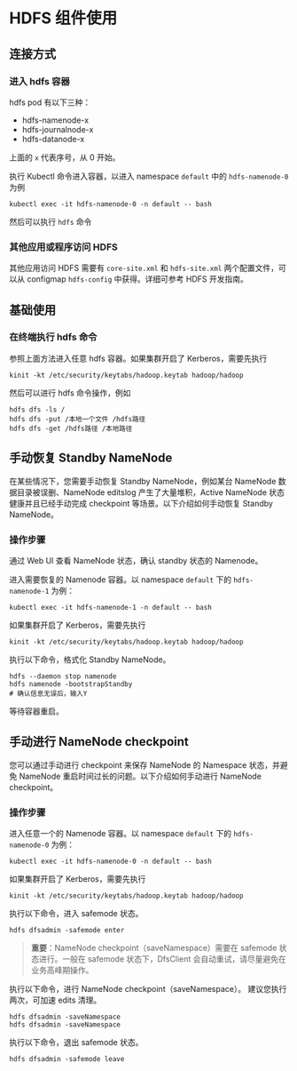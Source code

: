 # HDFS 组件使用

## 连接方式

### 进入 hdfs 容器

hdfs pod 有以下三种：

- hdfs-namenode-x
- hdfs-journalnode-x
- hdfs-datanode-x

上面的 `x` 代表序号，从 0 开始。

执行 Kubectl 命令进入容器，以进入 namespace `default` 中的 `hdfs-namenode-0` 为例

```shell
kubectl exec -it hdfs-namenode-0 -n default -- bash
```

然后可以执行 `hdfs` 命令

### 其他应用或程序访问 HDFS

其他应用访问 HDFS 需要有 `core-site.xml` 和 `hdfs-site.xml` 两个配置文件，可以从 configmap `hdfs-config` 中获得。详细可参考 HDFS 开发指南。

## 基础使用

### 在终端执行 hdfs 命令

参照上面方法进入任意 hdfs 容器。如果集群开启了 Kerberos，需要先执行

```shell
kinit -kt /etc/security/keytabs/hadoop.keytab hadoop/hadoop
```

然后可以进行 hdfs 命令操作，例如

```shell
hdfs dfs -ls /
hdfs dfs -put /本地一个文件 /hdfs路径
hdfs dfs -get /hdfs路径 /本地路径
```

## 手动恢复 Standby NameNode

在某些情况下，您需要手动恢复 Standby NameNode，例如某台 NameNode 数据目录被误删、NameNode editslog 产生了大量堆积，Active NameNode 状态健康并且已经手动完成 checkpoint 等场景。以下介绍如何手动恢复 Standby NameNode。

### 操作步骤

通过 Web UI 查看 NameNode 状态，确认 standby 状态的 Namenode。

进入需要恢复的 Namenode 容器。以 namespace `default` 下的 `hdfs-namenode-1` 为例：

```shell
kubectl exec -it hdfs-namenode-1 -n default -- bash
```

如果集群开启了 Kerberos，需要先执行

```shell
kinit -kt /etc/security/keytabs/hadoop.keytab hadoop/hadoop
```

执行以下命令，格式化 Standby NameNode。

```shell
hdfs --daemon stop namenode
hdfs namenode -bootstrapStandby
# 确认信息无误后，输入Y
```

等待容器重启。

## 手动进行 NameNode checkpoint

您可以通过手动进行 checkpoint 来保存 NameNode 的 Namespace 状态，并避免 NameNode 重启时间过长的问题。以下介绍如何手动进行 NameNode checkpoint。

### 操作步骤

进入任意一个的 Namenode 容器。以 namespace `default` 下的 `hdfs-namenode-0` 为例：

```shell
kubectl exec -it hdfs-namenode-0 -n default -- bash
```

如果集群开启了 Kerberos，需要先执行

```shell
kinit -kt /etc/security/keytabs/hadoop.keytab hadoop/hadoop
```

执行以下命令，进入 safemode 状态。

```shell
hdfs dfsadmin -safemode enter
```

> **重要**：NameNode checkpoint（saveNamespace）需要在 safemode 状态进行。一般在 safemode 状态下，DfsClient 会自动重试，请尽量避免在业务高峰期操作。

执行以下命令，进行 NameNode checkpoint（saveNamespace）。
建议您执行两次，可加速 edits 清理。

```shell
hdfs dfsadmin -saveNamespace
hdfs dfsadmin -saveNamespace
```

执行以下命令，退出 safemode 状态。

```shell
hdfs dfsadmin -safemode leave
```

